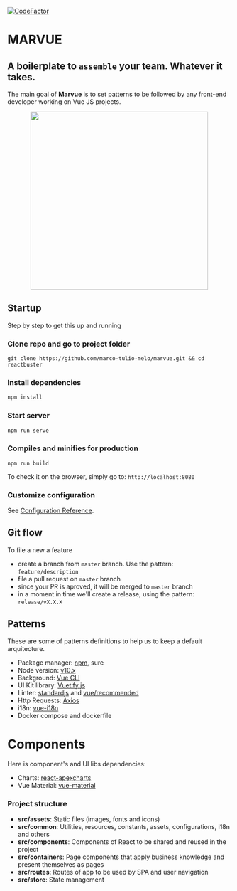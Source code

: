 <a href="https://www.codefactor.io/repository/github/marco-tulio-melo/marvue"><img src="https://www.codefactor.io/repository/github/marco-tulio-melo/marvue/badge" alt="CodeFactor" /></a>

# MARVUE

## A boilerplate to `assemble` your team. Whatever it takes.

The main goal of **Marvue** is to set patterns to be followed by any front-end developer working on Vue JS projects.

<p align="center">
	<img src="https://i.imgur.com/WEinXJu.jpg" width="400px" />
</p>

## Startup

Step by step to get this up and running

### Clone repo and go to project folder

```
git clone https://github.com/marco-tulio-melo/marvue.git && cd reactbuster
```

### Install dependencies

```bash
npm install
```

### Start server

```bash
npm run serve
```

### Compiles and minifies for production
```
npm run build
```

To check it on the browser, simply go to: `http://localhost:8080`

### Customize configuration
See [Configuration Reference](https://cli.vuejs.org/config/).

## Git flow

To file a new a feature

- create a branch from `master` branch. Use the pattern: `feature/description`
- file a pull request on `master` branch
- since your PR is aproved, it will be merged to `master` branch
- in a moment in time we'll create a release, using the pattern: `release/vX.X.X`

## Patterns

These are some of patterns definitions to help us to keep a default arquitecture.

- Package manager: [npm](https://medium.com/@vincentnewkirk/npm-vs-yarn-2019-e88757b17038), sure
- Node version: [v10.x](https://nodejs.org/ca/blog/release/v10.16.3)
- Background: [Vue CLI](https://cli.vuejs.org)
- UI Kit library: [Vuetify js](https://vuetifyjs.com)
- Linter: [standardjs](https://standardjs.com) and [vue/recommended](https://github.com/vuejs/eslint-plugin-vue)
- Http Requests: [Axios](https://github.com/axios/axios#features)
- i18n: [vue-i18n](https://www.npmjs.com/package/vue-i18n)
- Docker compose and dockerfile

# Components

Here is component's and UI libs dependencies:

- Charts: [react-apexcharts](https://apexcharts.com/docs/vue-charts)
- Vue Material: [vue-material](http://npmjs.com/package/vue-material)

### Project structure

- **src/assets**: Static files (images, fonts and icons)
- **src/common**: Utilities, resources, constants, assets, configurations, i18n and others
- **src/components**: Components of React to be shared and reused in the project
- **src/containers**: Page components that apply business knowledge and present themselves as pages
- **src/routes**: Routes of app to be used by SPA and user navigation
- **src/store**: State management
